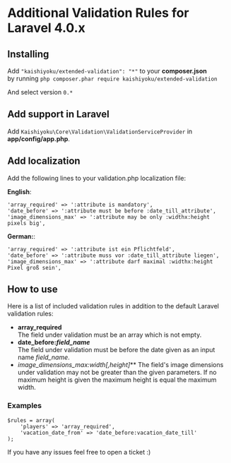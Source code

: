 # Additional Validation Rules for Laravel 4.0.x

## Installing
Add ```"kaishiyoku/extended-validation": "*"``` to your **composer.json**   
by running ```php composer.phar require kaishiyoku/extended-validation```

And select version ```0.*```

## Add support in Laravel
Add ```Kaishiyoku\Core\Validation\ValidationServiceProvider``` in **app/config/app.php**.

## Add localization
Add the following lines to your validation.php localization file:

**English**:
```
'array_required' => ':attribute is mandatory',
'date_before' => ':attribute must be before :date_till_attribute',
'image_dimensions_max' => ':attribute may be only :widthx:height pixels big',
```
**German:**:
```
'array_required' => ':attribute ist ein Pflichtfeld',
'date_before' => ':attribute muss vor :date_till_attribute liegen',
'image_dimensions_max' => ':attribute darf maximal :widthx:height Pixel groß sein',
```

## How to use
Here is a list of included validation rules in addition to the default Laravel validation rules:

- **array_required**  
  The field under validation must be an array which is not empty.
- **date_before:*field_name***  
  The field under validation must be before the date given as an input name *field_name*.
- **image_dimensions_max:*width**[,height]***
  The field's image dimensions under validation may not be greater than the given parameters. If no maximum height is given the maximum height is equal the maximum width.

### Examples
```
$rules = array(
	'players' => 'array_required',
	'vacation_date_from' => 'date_before:vacation_date_till'
);
```

If you have any issues feel free to open a ticket :)
